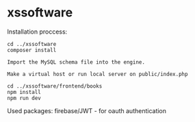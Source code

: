 # xssoftware

Installation proccess:



```
cd ../xssoftware
composer install

Import the MySQL schema file into the engine.

Make a virtual host or run local server on public/index.php

cd ../xssoftware/frontend/books
npm install
npm run dev
```

Used packages: firebase/JWT - for oauth authentication
